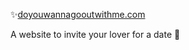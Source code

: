 ✨[doyouwannagooutwithme.com](http://rrdoyouwannagooutwithme.com) 

A website to invite your lover for a date 🥰
